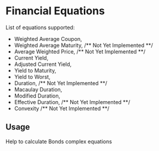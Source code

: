 # Financial Equations

List of equations supported:

- Weighted Average Coupon, 
- Weighted Average Maturity, /** Not Yet Implemented **/ 
- Average Weighted Price, /** Not Yet Implemented **/ 
- Current Yield, 
- Adjusted Current Yield, 
- Yield to Maturity, 
- Yield to Worst, 
- Duration, /** Not Yet Implemented **/
- Macaulay Duration, 
- Modified Duration, 
- Effective Duration, /** Not Yet Implemented **/
- Convexity /** Not Yet Implemented **/


## Usage

Help to calculate Bonds complex equations